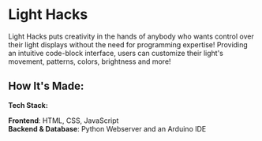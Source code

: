 # Light Hacks
Light Hacks puts creativity in the hands of anybody who wants control over their light displays without the need for programming expertise! Providing an intuitive code-block interface, users can customize their light's movement, patterns, colors, brightness and more!

## How It's Made:

**Tech Stack:** 

**Frontend**: HTML, CSS, JavaScript <br>
**Backend & Database**: Python Webserver and an Arduino IDE

